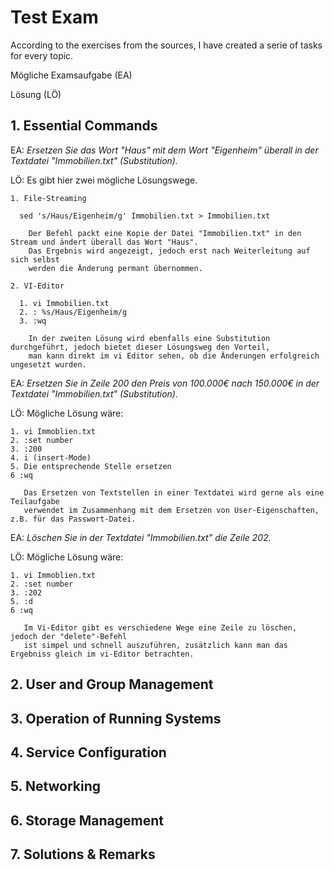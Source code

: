 # Test Exam
According to the exercises from the sources, I have created a serie of tasks for every topic.  

Mögliche Examsaufgabe (EA)

Lösung (LÖ)

## 1. Essential Commands

EA: _Ersetzen Sie das Wort "Haus" mit dem Wort "Eigenheim" überall in der Textdatei "Immobilien.txt" (Substitution)._

LÖ: Es gibt hier zwei mögliche Lösungswege. 

    1. File-Streaming
      
      sed 's/Haus/Eigenheim/g' Immobilien.txt > Immobilien.txt 
        
        Der Befehl packt eine Kopie der Datei "Immobilien.txt" in den Stream und ändert überall das Wort "Haus". 
        Das Ergebnis wird angezeigt, jedoch erst nach Weiterleitung auf sich selbst
        werden die Änderung permant übernommen. 
      
    2. VI-Editor
      
      1. vi Immobilien.txt
      2. : %s/Haus/Eigenheim/g
      3. :wq
      
        In der zweiten Lösung wird ebenfalls eine Substitution durchgeführt, jedoch bietet dieser Lösungsweg den Vorteil,
        man kann direkt im vi Editor sehen, ob die Änderungen erfolgreich ungesetzt wurden. 
      
EA: _Ersetzen Sie in Zeile 200 den Preis von 100.000€ nach 150.000€ in der Textdatei "Immobilien.txt" (Substitution)._

LÖ: Mögliche Lösung wäre:
  
    1. vi Immoblien.txt
    2. :set number
    3. :200
    4. i (insert-Mode)
    5. Die entsprechende Stelle ersetzen
    6 :wq
    
       Das Ersetzen von Textstellen in einer Textdatei wird gerne als eine Teilaufgabe 
       verwendet im Zusammenhang mit dem Ersetzen von User-Eigenschaften, z.B. für das Passwort-Datei. 
       
EA: _Löschen Sie in der Textdatei "Immobilien.txt" die Zeile 202._

LÖ: Mögliche Lösung wäre:
    
    1. vi Immoblien.txt
    2. :set number
    3. :202
    5. :d 
    6 :wq
    
       Im Vi-Editor gibt es verschiedene Wege eine Zeile zu löschen, jedoch der "delete"-Befehl 
       ist simpel und schnell auszuführen, zusätzlich kann man das Ergebniss gleich im vi-Editor betrachten. 

## 2. User and Group Management

## 3. Operation of Running Systems

## 4. Service Configuration

## 5. Networking

## 6. Storage Management

## 7. Solutions & Remarks

